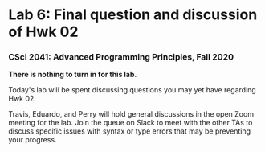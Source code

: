 # Lab 6: Final question and discussion of Hwk 02

### CSci 2041: Advanced Programming Principles, Fall 2020

**There is nothing to turn in for this lab.**

Today's lab will be spent discussing questions you may yet have
regarding Hwk 02.

Travis, Eduardo, and Perry will hold general discussions in the open
Zoom meeting for the lab. Join the queue on Slack to meet with the other TAs
to discuss specific issues with syntax or type errors that may be preventing
your progress.
